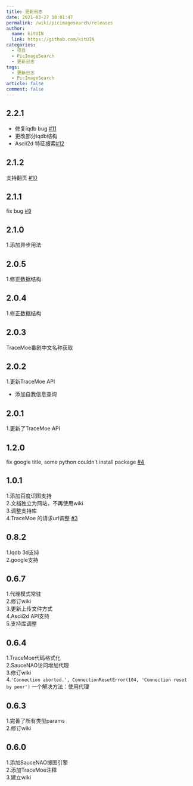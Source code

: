 ```yaml
---
title: 更新日志
date: 2021-03-27 18:01:47
permalink: /wiki/picimagesearch/releases
author: 
  name: kitUIN
  link: https://github.com/kitUIN
categories: 
  - 项目
  - PicImageSearch
  - 更新日志
tags: 
  - 更新日志
  - PicImageSearch
article: false
comment: false
---
```

## 2.2.1
- 修复iqdb bug [#11](https://github.com/kitUIN/PicImageSearch/issues/11) 
- 更改部分iqdb结构
- Ascii2d 特征搜索[#12](https://github.com/kitUIN/PicImageSearch/pull/12)


## 2.1.2
支持翻页 [#10](https://github.com/kitUIN/PicImageSearch/issues/10) 

## 2.1.1
fix bug [#9](https://github.com/kitUIN/PicImageSearch/issues/9) 

## 2.1.0
1.添加异步用法  

## 2.0.5
1.修正数据结构  

## 2.0.4
1.修正数据结构  

## 2.0.3
TraceMoe番剧中文名称获取  

## 2.0.2
1.更新TraceMoe API  
- 添加自我信息查询  

## 2.0.1
1.更新了TraceMoe API  

## 1.2.0
fix google title, some python couldn't install package [#4](https://github.com/kitUIN/PicImageSearch/pull/4)  


## 1.0.1
1.添加百度识图支持  
2.文档独立为网站，不再使用wiki  
3.调整支持库  
4.TraceMoe 的请求url调整 [#3](https://github.com/kitUIN/PicImageSearch/pull/3)

## 0.8.2
1.Iqdb 3d支持  
2.google支持  

## 0.6.7
1.代理模式常驻  
2.修订wiki  
3.更新上传文件方式  
4.Ascii2d API支持  
5.支持库调整

## 0.6.4
1.TraceMoe代码格式化  
2.SauceNAO访问增加代理  
3.修订wiki  
4.`'Connection aborted.', ConnectionResetError(104, 'Connection reset by peer')`
一个解决方法：使用代理  

## 0.6.3
1.完善了所有类型params  
2.修订wiki  

## 0.6.0
1.添加SauceNAO搜图引擎  
2.添加TraceMoe注释  
3.建立wiki  

